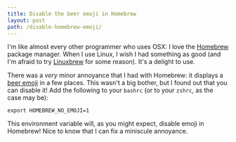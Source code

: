 ```yaml
---
title: Disable the beer emoji in Homebrew
layout: post
path: /disable-homebrew-emoji/
---
```


I'm like almost every other programmer who uses OSX: I love the [Homebrew](https://brew.sh/) package manager. When I use Linux, I wish I had something as good (and I'm afraid to try [Linuxbrew](https://brew.sh/linuxbrew/) for some reason). It's a delight to use.

There was a _very_ minor annoyance that I had with Homebrew: it displays a [beer emoji](https://emojipedia.org/beer-mug/) in a few places. This wasn't a big bother, but I found out that you can disable it! Add the following to your `bashrc` (or to your `zshrc`, as the case may be):

    export HOMEBREW_NO_EMOJI=1

This environment variable will, as you might expect, disable emoji in Homebrew! Nice to know that I can fix a miniscule annoyance.
